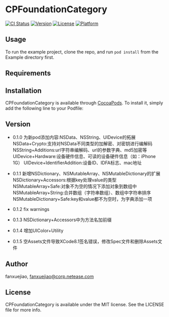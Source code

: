# CPFoundationCategory

[![CI Status](http://img.shields.io/travis/fanxuejiao/CPFoundationCategory.svg?style=flat)](https://travis-ci.org/fanxuejiao/CPFoundationCategory)
[![Version](https://img.shields.io/cocoapods/v/CPFoundationCategory.svg?style=flat)](http://cocoapods.org/pods/CPFoundationCategory)
[![License](https://img.shields.io/cocoapods/l/CPFoundationCategory.svg?style=flat)](http://cocoapods.org/pods/CPFoundationCategory)
[![Platform](https://img.shields.io/cocoapods/p/CPFoundationCategory.svg?style=flat)](http://cocoapods.org/pods/CPFoundationCategory)

## Usage

To run the example project, clone the repo, and run `pod install` from the Example directory first.

## Requirements

## Installation

CPFoundationCategory is available through [CocoaPods](http://cocoapods.org). To install
it, simply add the following line to your Podfile:

## Version
* 0.1.0
为新pod添加内容:NSData、NSString、UIDevice的拓展
    NSData+Crypto:支持对NSData不同类型的加解密、对密钥进行编解码
    NSString+Additions:url字符串编解码、url的参数字典、md5加密等
    UIDevice+Hardware:设备硬件信息、可读的设备硬件信息（如：iPhone 1G）
    UIDevice+IdentifierAddition:设备ID、IDFA标志、mac地址

* 0.1.1
    新增NSDictionary、NSMutableArray、NSMutableDictionary的扩展
    NSDictionary+Accessors:根据key处理value的类型
    NSMutableArray+Safe:对象不为空的情况下添加对象到数组中
    NSMutableArray+String:合并数组（字符串数组）、数组中字符串排序
    NSMutableDictionary+Safe:key和value都不为空时，为字典添加一项

* 0.1.2
    fix warnings

* 0.1.3
    NSDictionary+Accessors中为方法名加前缀

* 0.1.4
    增加UIColor+Utility

* 0.1.5
    空Assets文件导致XCode8.1签名错误，修改Spec文件和删除Assets文件

## Author

fanxuejiao, fanxuejiao@corp.netease.com

## License

CPFoundationCategory is available under the MIT license. See the LICENSE file for more info.
